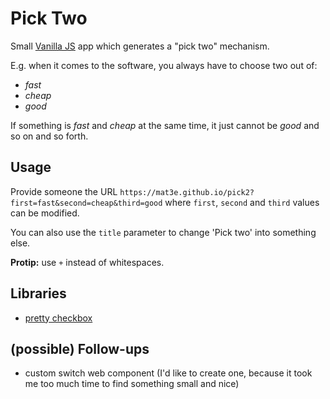 # Pick Two
Small [Vanilla JS](http://vanilla-js.com/) app which generates a "pick two" mechanism. 

E.g. when it comes to the software, you always have to choose two out of:
- _fast_ 
- _cheap_
- _good_

If something is _fast_ and _cheap_ at the same time, it just cannot be _good_ and so on and so forth.

## Usage
Provide someone the URL `https://mat3e.github.io/pick2?first=fast&second=cheap&third=good` where `first`, `second` and `third` values can be modified. 

You can also use the `title` parameter to change 'Pick two' into something else.

**Protip:** use `+` instead of whitespaces.

## Libraries
- [pretty checkbox](https://lokesh-coder.github.io/pretty-checkbox/)

## (possible) Follow-ups
- custom switch web component (I'd like to create one, because it took me too much time to find something small and nice)
